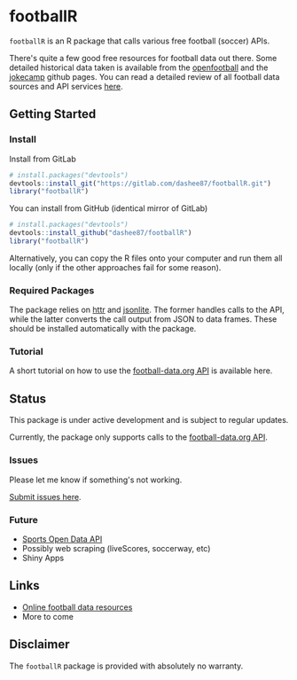footballR
=========

`footballR` is an R package that calls various free football (soccer) APIs.

There's quite a few good free resources for football data out there. Some detailed historical data taken is available from the [openfootball](https://github.com/openfootball) and the [jokecamp](https://github.com/jokecamp/FootballData) github pages. You can read a detailed review of all football data sources and API services [here](https://www.jokecamp.com/blog/guide-to-football-and-soccer-data-and-apis/).

Getting Started
---------------

### Install

Install from GitLab

``` r
# install.packages("devtools")
devtools::install_git("https://gitlab.com/dashee87/footballR.git")
library("footballR")
```

You can install from GitHub (identical mirror of GitLab)

``` r
# install.packages("devtools")
devtools::install_github("dashee87/footballR")
library("footballR")
```

Alternatively, you can copy the R files onto your computer and run them all locally (only if the other approaches fail for some reason).

### Required Packages

The package relies on [httr](https://cran.r-project.org/web/packages/httr/index.html) and [jsonlite](https://cran.r-project.org/web/packages/jsonlite/index.html). The former handles calls to the API, while the latter converts the call output from JSON to data frames. These should be installed automatically with the package.

### Tutorial

A short tutorial on how to use the [football-data.org API](http://api.football-data.org/index) is available here.

Status
------

This package is under active development and is subject to regular updates.

Currently, the package only supports calls to the [football-data.org API](http://api.football-data.org/index).

### Issues

Please let me know if something's not working.

[Submit issues here](https://github.com/dashee87/footballR/issues).

### Future

-   [Sports Open Data API](https://market.mashape.com/sportsop/soccer-sports-open-data)
-   Possibly web scraping (liveScores, soccerway, etc)
-   Shiny Apps

Links
-----

-   [Online football data resources](https://www.jokecamp.com/blog/guide-to-football-and-soccer-data-and-apis/)
-   More to come

Disclaimer
----------

The `footballR` package is provided with absolutely no warranty.
